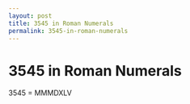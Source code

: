 ```yaml
---
layout: post
title: 3545 in Roman Numerals
permalink: 3545-in-roman-numerals
---
```


# 3545 in Roman Numerals

3545 = MMMDXLV
